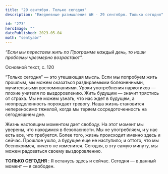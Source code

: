 ```yaml
---
title: "29 сентября. Только сегодня"
description: "Ежедневные размышления АН - 29 сентября. Только сегодня"

id: "273"
heroImage: ""
datePublished: 2023-05-04
moth: "sentyabr"
---
```


_“Если мы перестаем жить по Программе каждый день, то наши проблемы чрезмерно
возрастают”._

Основной текст, с. 120

“Только сегодня” — это утешающая мысль. Если мы попробуем жить прошлым, мы
можем оказаться раздираемыми болезненными, мучительными воспоминаниями. Уроки
употребления наркотиков — плохие учителя по выздоровлению. Жить будущим —
значит трястись от страха. Мы не можем узнать, что нас ждет в будущем, а
неопределенность порождает тревогу. Наша жизнь становится непереносимо
тяжелой, когда мы теряем сосредоточенность на сегодняшнем дне.

Жизнь настоящим моментом дает свободу. На этот момент мы уверены, что
находимся в безопасности. Мы не употребляем, и у нас есть все, что требуется.
Более того, жизнь происходит именно здесь и сейчас. Прошлое ушло, а будущее
еще не наступило; и оттого, что мы беспокоимся, ничего не изменится. Сегодня,
в эту самую минуту, мы можем радоваться своему выздоровлению.

**ТОЛЬКО СЕГОДНЯ** : Я останусь здесь и сейчас. Сегодня — в данный момент — я
свободен.

